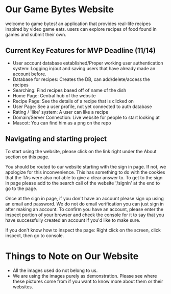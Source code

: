 # Our Game Bytes Website

welcome to game bytes! an application that provides real-life recipes inspired by video game eats. users can explore recipes of food found in games and submit their own.

## Current Key Features for MVP Deadline (11/14)

- User account database established/Proper working user authentication system: Logging in/out and saving users that have already made an account before.
- Database for recipes: Creates the DB, can add/delete/access the recipes
- Searching: Find recipes based off of name of the dish
- Home Page: Central hub of the website
- Recipe Page: See the details of a recipe that is clicked on
- User Page: See a user profile, not yet connected to auth database
- Rating / 'like' system: A user can like a recipe
- Domain/Server Connection: Live website for people to start looking at
- Mascot: You can find him as a png on the repo

## Navigating and starting project

To start using the website, please click on the link right under the About section on this page.

You should be routed to our website starting with the sign in page. If not, we apologize for this inconvenience. This has something to do with the cookies that the TAs were also not able to give a clear answer to. To get to the sign in page please add to the search call of the website '/signin' at the end to go to the page. 

Once at the sign in page, if you don't have an account please sign up using an email and password. We do not do email verification you can just sign in after making an account. To confirm you have an account, please enter the inspect portion of your browser and check the console for it to say that you have successfully created an account if you'd like to make sure.

If you don't know how to inspect the page: Right click on the screen, click inspect, then go to console.

# Things to Note on Our Website
- All the images used do not belong to us.
- We are using the images purely as demonstration. Please see where these pictures come from if you want to know more about them or their websites.

